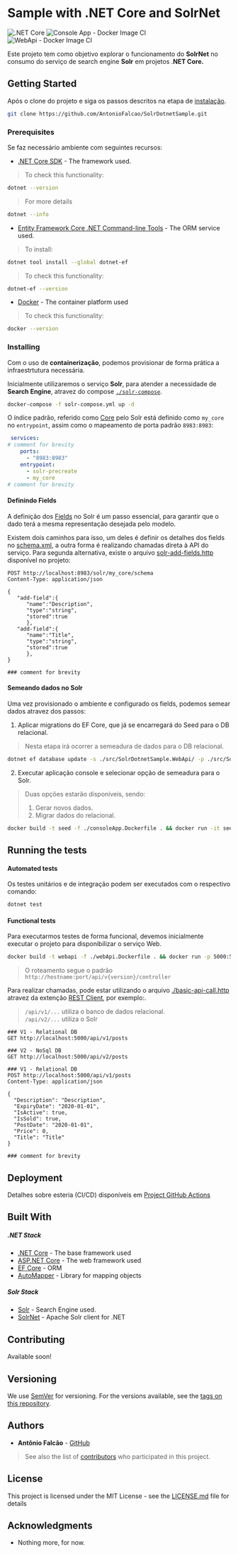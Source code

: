 # Sample with .NET Core and SolrNet

![.NET Core](https://github.com/AntonioFalcao/SolrDotnetSample/workflows/.NET%20Core/badge.svg?branch=master)
![Console App - Docker Image CI](https://github.com/AntonioFalcao/SolrDotnetSample/workflows/Console%20App%20-%20Docker%20Image%20CI/badge.svg?branch=master)
![WebApi - Docker Image CI](https://github.com/AntonioFalcao/SolrDotnetSample/workflows/WebApi%20-%20Docker%20Image%20CI/badge.svg?branch=master)

Este projeto tem como objetivo explorar o funcionamento do **SolrNet** no consumo do serviço de search engine **Solr** em projetos .**NET Core.**

## Getting Started

Após o clone do projeto e siga os passos descritos na etapa de [instalação](#installing). 

 ```bash
 git clone https://github.com/AntonioFalcao/SolrDotnetSample.git
 ```

### Prerequisites

Se faz necessário ambiente com seguintes recursos:

* [.NET Core SDK](https://dotnet.microsoft.com/download) - The framework used.

> To check this functionality:

```bash
dotnet --version
```
> For more details
```bash
dotnet --info
```
* [Entity Framework Core .NET Command-line Tools](https://docs.microsoft.com/en-us/ef/core/miscellaneous/cli/dotnet/) - The ORM service used.
> To install:
```bash
dotnet tool install --global dotnet-ef
```
> To check this functionality:
```bash
dotnet-ef --version
```
* [Docker](https://www.docker.com/) - The container platform used
> To check this functionality:
```bash
docker --version
```
### Installing

Com o uso de **containerização**, podemos provisionar de forma prática a infraestrtutura necessária.

Inicialmente utilizaremos o serviço **Solr**, para atender a necessidade de **Search Engine**, atravez do compose [`./solr-compose`](./solr-compose.yml).

```bash
docker-compose -f solr-compose.yml up -d
```

O índice padrão, referido como [Core](https://lucene.apache.org/solr/guide/6_6/solr-cores-and-solr-xml.html) pelo Solr está definido como `my_core` no `entrypoint`, assim como o mapeamento de porta padrão `8983:8983`:

```yaml
 services: 
# comment for brevity
    ports:
      - "8983:8983"
    entrypoint:
      - solr-precreate
      - my_core
# comment for brevity
```
#### Definindo Fields

A definição dos [Fields](https://lucene.apache.org/solr/guide/6_6/field-type-definitions-and-properties.html#field-type-definitions-and-properties) no Solr é um passo essencial, para garantir que o dado terá a mesma representação desejada pelo modelo.

Existem dois caminhos para isso, um deles é definir os detalhes dos fields no [schema.xml](https://lucene.apache.org/solr/guide/6_6/field-type-definitions-and-properties.html#FieldTypeDefinitionsandProperties-FieldTypeDefinitionsinschema.xml), a outra forma é realizando chamadas direta à API do serviço. Para segunda alternativa, existe o arquivo [solr-add-fields.http](./solr-add-fields.http) disponível no projeto:

```http request
POST http://localhost:8983/solr/my_core/schema
Content-Type: application/json

{
   "add-field":{
      "name":"Description",
      "type":"string",
      "stored":true
      },
   "add-field":{
      "name":"Title",
      "type":"string",
      "stored":true
      },
}

### comment for brevity
```
#### Semeando dados no Solr

Uma vez provisionado o ambiente e configurado os fields, podemos semear dados atravez dos passos:

 1.  Aplicar migrations do EF Core, que já se encarregará do Seed para o DB relacional.
 > Nesta etapa irá ocorrer a semeadura de dados para o DB relacional. 
```bash
dotnet ef database update -s ./src/SolrDotnetSample.WebApi/ -p ./src/SolrDotnetSample.Repositories/
```
 2. Executar aplicação console e selecionar opção de semeadura para o Solr.
> Duas opções estarão disponíveis, sendo: 
>1. Gerar novos dados.
>2. Migrar dados do relacional. 
```bash
docker build -t seed -f ./consoleApp.Dockerfile . && docker run -it seed
```
## Running the tests

#### Automated tests
Os testes unitários e de integração podem ser executados com o respectivo comando:
```bash
dotnet test
```
#### Functional tests
Para executarmos testes de forma funcional, devemos inicialmente executar o projeto para disponibilizar o serviço Web. 

```bash
docker build -t webapi -f ./webApi.Dockerfile . && docker run -p 5000:5000 webapi 
```

> O roteamento segue o padrão `http://hostname:port/api/v{version}/controller`

Para realizar chamadas, pode estar utilizando o arquivo [./basic-api-call.http](./basic-api-call.http) atravez da extenção [REST Client](https://marketplace.visualstudio.com/items?itemName=humao.rest-client), por exemplo:.

> `/api/v1/...` utiliza o banco de dados relacional.     
> `/api/v2/...` utiliza o Solr

```http request
### V1 - Relational DB
GET http://localhost:5000/api/v1/posts

### V2 - NoSql DB
GET http://localhost:5000/api/v2/posts

### V1 - Relational DB
POST http://localhost:5000/api/v1/posts
Content-Type: application/json

{
  "Description": "Description",
  "ExpiryDate": "2020-01-01",
  "IsActive": true,
  "IsSold": true,
  "PostDate": "2020-01-01",
  "Price": 0,
  "Title": "Title"
}

### comment for brevity
```
## Deployment

Detalhes sobre esteria (CI/CD) disponíveis em [Project GitHub Actions](https://github.com/AntonioFalcao/SolrDotnetSample/actions)

## Built With

##### .NET Stack
* [.NET Core](https://dotnet.microsoft.com/) - The base framework used
* [ASP.NET Core](https://docs.microsoft.com/en-us/aspnet/core/?view=aspnetcore-3.1) - The web framework used
* [EF Core](https://docs.microsoft.com/en-us/ef/core/get-started/?tabs=netcore-cli) - ORM
* [AutoMapper](https://automapper.org/) - Library for mapping objects

##### Solr Stack
* [Solr](https://www.google.com/url?sa=t&rct=j&q=&esrc=s&source=web&cd=&cad=rja&uact=8&ved=2ahUKEwiT8fiYgdDpAhVMILkGHRapBdwQFjAAegQICBAC&url=https%3A%2F%2Flucene.apache.org%2Fsolr%2F&usg=AOvVaw220ce7CtImnLrhaQpO1SO2) - Search Engine used.
* [SolrNet](https://github.com/SolrNet/SolrNet/) - Apache Solr client for .NET

## Contributing

Available soon! 

## Versioning

We use [SemVer](http://semver.org/) for versioning. For the versions available, see the [tags on this repository](https://github.com/your/project/tags). 

## Authors

* **Antônio Falcão** - [GitHub](https://github.com/AntonioFalcao)

> See also the list of [contributors](https://github.com/AntonioFalcao/SolrDotnetSample/graphs/contributors) who participated in this project.

## License

This project is licensed under the MIT License - see the [LICENSE.md](LICENSE.md) file for details

## Acknowledgments

* Nothing more, for now.